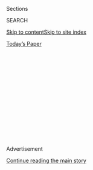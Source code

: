 <div id="app">

<div>

<div>

<div>

<div class="NYTAppHideMasthead css-1q2w90k e1suatyy0">

<div class="section css-ui9rw0 e1suatyy2">

<div class="css-eph4ug er09x8g0">

<div class="css-6n7j50">

</div>

<span class="css-1dv1kvn">Sections</span>

<div class="css-10488qs">

<span class="css-1dv1kvn">SEARCH</span>

</div>

[Skip to content](#site-content)[Skip to site
index](#site-index)

</div>

<div class="css-10698na e1huz5gh0">

</div>

</div>

<div id="masthead-bar-one" class="section hasLinks css-15hmgas e1csuq9d3">

<div class="css-uqyvli e1csuq9d0">

</div>

<div class="css-1uqjmks e1csuq9d1">

</div>

<div class="css-9e9ivx">

[](https://myaccount.nytimes.com/auth/login?response_type=cookie&client_id=vi)

</div>

<div class="css-1bvtpon e1csuq9d2">

[Today’s
Paper](https://www.nytimes.com/section/todayspaper)

</div>

</div>

</div>

</div>

<div data-aria-hidden="false">

<div id="site-content" data-role="main">

<div>

<div class="css-1aor85t" style="opacity:0.000000001;z-index:-1;visibility:hidden">

<div class="css-1hqnpie">

<div class="css-epjblv">

<span class="css-17xtcya">[Opinion](/section/opinion)</span><span class="css-x15j1o">|</span><span class="css-fwqvlz">Chinese
Hacking Is Alarming. So Are Data
Brokers.</span>

</div>

<div class="css-k008qs">

<div class="css-1iwv8en">

<span class="css-18z7m18"></span>

<div>

</div>

</div>

<span class="css-1n6z4y">https://nyti.ms/2SMpkLx</span>

<div class="css-1705lsu">

<div class="css-4xjgmj">

<div class="css-4skfbu" data-role="toolbar" data-aria-label="Social Media Share buttons, Save button, and Comments Panel with current comment count" data-testid="share-tools">

  - 
  - 
  - 
  - 
    
    <div class="css-6n7j50">
    
    </div>

  - 
  - 

</div>

</div>

</div>

</div>

</div>

</div>

<div id="NYT_TOP_BANNER_REGION" class="css-13pd83m">

</div>

<div id="top-wrapper" class="css-1sy8kpn">

<div id="top-slug" class="css-l9onyx">

Advertisement

</div>

[Continue reading the main
story](#after-top)

<div class="ad top-wrapper" style="text-align:center;height:100%;display:block;min-height:250px">

<div id="top" class="place-ad" data-position="top" data-size-key="top">

</div>

</div>

<div id="after-top">

</div>

</div>

<div>

<div class="css-v5btjw etb61u70">

<div class="css-v05ibm etb61u71">

[Opinion](/section/opinion)

</div>

</div>

<div id="sponsor-wrapper" class="css-1hyfx7x">

<div id="sponsor-slug" class="css-19vbshk">

Supported by

</div>

[Continue reading the main
story](#after-sponsor)

<div id="sponsor" class="ad sponsor-wrapper" style="text-align:center;height:100%;display:block">

</div>

<div id="after-sponsor">

</div>

</div>

<div class="css-186x18t">

</div>

<div class="css-1vkm6nb ehdk2mb0">

# Chinese Hacking Is Alarming. So Are Data Brokers.

</div>

Companies like Equifax threaten our personal privacy and our national
security.

<div class="css-18e8msd">

<div class="css-vp77d3 epjyd6m0">

<div class="css-1p10dcb ey68jwv0" data-aria-hidden="true">

[![Charlie
Warzel](https://static01.nyt.com/images/2019/03/15/opinion/charlie-warzel/charlie-warzel-thumbLarge-v3.png
"Charlie Warzel")](https://www.nytimes.com/by/charlie-warzel)

</div>

<div class="css-1baulvz">

By [<span class="css-1baulvz last-byline" itemprop="name">Charlie
Warzel</span>](https://www.nytimes.com/by/charlie-warzel)

<div class="css-8atqhb">

Mr. Warzel is an opinion writer at large.

</div>

</div>

</div>

  - Feb. 10,
    2020

  - 
    
    <div class="css-4xjgmj">
    
    <div class="css-d8bdto" data-role="toolbar" data-aria-label="Social Media Share buttons, Save button, and Comments Panel with current comment count" data-testid="share-tools">
    
      - 
      - 
      - 
      - 
        
        <div class="css-6n7j50">
        
        </div>
    
      - 
      - 
    
    </div>
    
    </div>

</div>

<div class="css-79elbk" data-testid="photoviewer-wrapper">

<div class="css-z3e15g" data-testid="photoviewer-wrapper-hidden">

</div>

<div class="css-1a48zt4 ehw59r15" data-testid="photoviewer-children">

![<span class="css-cnj6d5 e1z0qqy90" itemprop="copyrightHolder"><span class="css-1ly73wi e1tej78p0">Credit...</span><span><span>Illustration
by The New York Times; photographs by Getty
Images</span></span></span>](https://static01.nyt.com/images/2020/02/10/opinion/10warzel_web/10warzel_web-articleLarge-v6.jpg?quality=75&auto=webp&disable=upscale)

</div>

</div>

</div>

<div class="section meteredContent css-1r7ky0e" name="articleBody" itemprop="articleBody">

<div class="css-1fanzo5 StoryBodyCompanionColumn">

<div class="css-53u6y8">

On Monday, the Justice Department [announced that it was
charging](https://www.nytimes.com/2020/02/10/us/politics/equifax-hack-china.html)
four members of China’s People’s Liberation Army with the 2017 Equifax
breach that resulted in the theft of personal data of about 145 million
Americans.

The attack, according to the charges, was part of a coordinated effort
by Chinese intelligence to steal trade secrets and personal information
to target Americans.

Using the personal data of millions of Americans against their will is
certainly alarming. But what’s the difference between the Chinese
government stealing all that information and a data broker amassing it
legally without user consent and selling it on the open market?

Both are predatory practices to invade privacy for insights and
strategic leverage. Yes, one is corporate and legal and the other
geopolitical and decidedly not legal. But the hack wasn’t a malfunction
of the system; it was a direct result of how the system was designed.

</div>

</div>

<div class="css-1fanzo5 StoryBodyCompanionColumn">

<div class="css-53u6y8">

Equifax is eager to play the hapless victim in all this. Don’t believe
it. In a
[statement](https://investor.equifax.com/news-and-events/news/2020/02-10-2020-160714269)
praising the Justice Department, Equifax’s chief executive, Mark Begor,
deflected responsibility, highlighting the hack as the work of “a
well-funded and sophisticated military” operation. “The attack on
Equifax was an attack on U.S. consumers as well as the United States,”
he said.

While the state-sponsored attack was indeed well funded and
sophisticated, Equifax, by way of apparent negligence, was also
responsible for the theft of our private information by a foreign
government.

According to the indictment, the Chinese military exploited a
vulnerability in Apache Struts software, which Equifax used. As soon as
Apache disclosed the vulnerability, it offered a patch to prevent
breaches. Equifax’s security team, according to the indictment, didn’t
employ the patch, leaving the drawbridge down for People’s Liberation
Army attackers. From there, the hackers gained access to Equifax’s web
servers and ultimately got a hold of employee credentials.

Though the attack was quite sophisticated — the hackers sneaked out
information in small, hard to detect chunks and routed internet traffic
through 34 servers in over a dozen countries to cover their tracks —
Equifax’s apparent carelessness made it a perfect target.

According to a 2019 [class-action
lawsuit](http://securities.stanford.edu/filings-documents/1063/EI00_15/2019128_r01x_17CV03463.pdf),
the company’s cybersecurity practices were a nightmare. The suit alleged
that “sensitive personal information relating to hundreds of millions of
Americans was not encrypted, but instead was stored in plain text” and
“was accessible through a public-facing, widely used website.” Another
example of the company’s weak safeguards, according to the suit, shows
the company struggling to use a competent password system. “Equifax
employed the username ‘admin’ and the password ‘admin’ to protect a
portal used to manage credit disputes,” it read.

</div>

</div>

<div class="css-1fanzo5 StoryBodyCompanionColumn">

<div class="css-53u6y8">

The takeaway: While almost anything digital is at some risk of being
hacked, the Equifax attack was largely
preventable.

</div>

</div>

<div style="max-width:100%;margin:0 auto">

<div class="css-17dprlf" data-id="100000006451534" data-slug="privacy-mid-nav-module" style="max-width:1050px">

</div>

</div>

<div class="css-1fanzo5 StoryBodyCompanionColumn">

<div class="css-53u6y8">

Since its establishment in 1899 (it was originally named Retail Credit),
Equifax[has prompted concerns](https://www.wired.com/1995/09/equifax/)
over the sheer volume of data it amasses. Those fears increased as the
company entered the digital age. In [a March 1970 Times
article](https://www.nytimes.com/1970/03/12/archives/23-to-study-computer-threat.html)
about the company, Alan Westin, a professor at Columbia University,
offered this warning: “Almost inevitably, transferring information from
a manual file to a computer triggers a threat to civil liberties, to
privacy, to a man’s very humanity … because access is so simple.”

Five decades on, that statement rings especially true. Moreover, it’s a
useful frame to understand why, in a world where everything can be
hacked, bloated data brokers like Equifax present an untenable risk to
our personal and national security.

It’s helpful to think about a hack like what happened to Equifax as part
of a chain of events where, the further down the chain you go, the more
intrusive and potentially damaging the results. The Equifax data we know
was stolen is a perfect example of what’s known as Personally
Identifiable Information. Obtaining the names, birth dates and Social
Security numbers of almost half of all Americans is troubling on its
own, but that basic information can then be used to procure even more
personal information, including medical or financial records.

That more sensitive information can then be used to target vulnerable
Americans for blackmail or simply to glean detailed information about
the country by analyzing the metadata of its citizens. And so the
revelations in the indictment in the Equifax case are alarming. The
theft is one in a string of successful hacks, including of the federal
[Office of Personnel
Management](https://www.nytimes.com/2015/08/01/world/asia/us-decides-to-retaliate-against-chinas-hacking.html),
[Marriott
International](https://www.nytimes.com/2019/01/04/us/politics/marriott-hack-passports.html)
and [the insurance company
Anthem](https://www.nytimes.com/2019/05/09/technology/anthem-hack-indicted-breach.html).
Given the volume and granularity of the data and the ability of
attackers to use the information to gain *even more* data, it’s not
unreasonable to ask, Does China now know as much about American citizens
as our own government does?

</div>

</div>

<div>

</div>

<div class="css-1fanzo5 StoryBodyCompanionColumn">

<div class="css-53u6y8">

In his statement on Monday, Mr. Begor, Equifax’s chief executive, noted
that “cybercrime is one of the greatest threats facing our nation
today.” But what he ignored was his own company’s role in creating a
glaring vulnerability in the system. If we’re to think of cybercrime
like an analog counterpart, then Equifax is a bank on Main Street that
forgot to lock its vault.

</div>

</div>

<div class="css-1fanzo5 StoryBodyCompanionColumn">

<div class="css-53u6y8">

Why rob a bank? Because that’s where the money is. Why hack a data
broker? Because that’s where the information is.

The analogy isn’t quite apt, though, because Equifax, like other data
brokers, doesn’t fill its vaults with deposits from willing customers.
Equifax amasses personal data on millions of Americans whether we want
it to or not, creating valuable profiles that can be used to approve or
deny loans or insurance claims. That data, which can help dictate the
outcome of major events in our lives (where we live, our finances, even
potentially our health), then becomes a target.

From this vantage, it’s unclear why data brokers should continue to
collect such sensitive information at scale. Setting aside Equifax’s
[long, sordid history](https://www.wired.com/1995/09/equifax/) of
privacy concerns and its refusal to let Americans opt out of collection,
the very existence of such information, stored by private companies with
little oversight, is a systemic risk.

In an endless cyberwar, information is power. Equifax’s services as a
data broker offer something similar to its customers, promising data and
insights it can leverage for corporate power. China is behaving a lot
like any other data broker. The big difference is that it isn’t paying.

*Like other media companies, The Times collects data on its visitors
when they read stories like this one. For more detail please see* [*our
privacy
policy*](https://help.nytimes.com/hc/en-us/articles/115014892108-Privacy-policy?module=inline)
*and* [*our publisher's
description*](https://www.nytimes.com/2019/04/10/opinion/sulzberger-new-york-times-privacy.html?rref=collection%2Fspotlightcollection%2Fprivacy-project-does-privacy-matter&action=click&contentCollection=opinion&region=stream&module=stream_unit&version=latest&contentPlacement=8&pgtype=collection)
*of The Times's practices and continued steps to increase transparency
and protections.*

*Follow* [*@privacyproject*](https://twitter.com/privacyproject) *on
Twitter and The New York Times Opinion Section on*
[*Facebook*](https://www.facebook.com/nytopinion)
*and*[*Instagram*](https://www.instagram.com/nytopinion/)*.*

</div>

</div>

<div style="max-width:100%;margin:0 auto">

<div class="css-17dprlf" data-id="100000006450604" data-slug="privacy-collection" style="max-width:2000px">

</div>

</div>

<div id="privacy-glossary-embed" class="section interactive-content interactive-size-scoop css-bvtwvj" data-id="100000006427375">

## glossary replacer

<div class="css-17ih8de interactive-body" data-sourceid="100000006427375">

</div>

</div>

</div>

<div>

</div>

<div>

</div>

<div>

</div>

<div>

<div id="bottom-wrapper" class="css-1ede5it">

<div id="bottom-slug" class="css-l9onyx">

Advertisement

</div>

[Continue reading the main
story](#after-bottom)

<div id="bottom" class="ad bottom-wrapper" style="text-align:center;height:100%;display:block;min-height:90px">

</div>

<div id="after-bottom">

</div>

</div>

</div>

</div>

</div>

## Site Index

<div>

</div>

## Site Information Navigation

  - [© <span>2020</span> <span>The New York Times
    Company</span>](https://help.nytimes.com/hc/en-us/articles/115014792127-Copyright-notice)

<!-- end list -->

  - [NYTCo](https://www.nytco.com/)
  - [Contact
    Us](https://help.nytimes.com/hc/en-us/articles/115015385887-Contact-Us)
  - [Work with us](https://www.nytco.com/careers/)
  - [Advertise](https://nytmediakit.com/)
  - [T Brand Studio](http://www.tbrandstudio.com/)
  - [Your Ad
    Choices](https://www.nytimes.com/privacy/cookie-policy#how-do-i-manage-trackers)
  - [Privacy](https://www.nytimes.com/privacy)
  - [Terms of
    Service](https://help.nytimes.com/hc/en-us/articles/115014893428-Terms-of-service)
  - [Terms of
    Sale](https://help.nytimes.com/hc/en-us/articles/115014893968-Terms-of-sale)
  - [Site
    Map](https://spiderbites.nytimes.com)
  - [Help](https://help.nytimes.com/hc/en-us)
  - [Subscriptions](https://www.nytimes.com/subscription?campaignId=37WXW)

</div>

</div>

</div>

</div>
